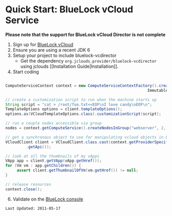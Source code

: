 # Quick Start: BlueLock vCloud Service

**Please note that the support for BlueLock vCloud Director is not complete**

1. Sign up for [BlueLock vCloud](http://www.bluelock.com/bluelock-cloud-hosting/)
2. Ensure you are using a recent JDK 6
3. Setup your project to include bluelock-vcdirector
	* Get the dependency `org.jclouds.provider/bluelock-vcdirector` using jclouds [[Installation Guide|Installation]].
4. Start coding

```java

ComputeServiceContext context = new ComputeServiceContextFactory().createContext("bluelock-vcdirector", "username@orgname", password,
                                                              ImmutableSet.<Module> of(new JschSshClientModule()));

// create a customization script to run when the machine starts up 
String script = "cat > /root/foo.txt<<EOF\nI love candy\nEOF\n";
TemplateOptions options = client.templateOptions();
options.as(VCloudTemplateOptions.class).customizationScript(script);

// run a couple nodes accessible via group
nodes = context.getComputeService().createNodesInGroup("webserver", 2, options);

// get a synchronous object to use for manipulating vcloud objects in BlueLock
VCloudClient client = VCloudClient.class.cast(context.getProviderSpecificContext()
         .getApi());

// look at all the thumbnails of my vApps
VApp app = client.getVApp(vApp.getHref());
for (Vm vm : app.getChildren()) {
     assert client.getThumbnailOfVm(vm.getHref()) != null;
}

// release resources 
context.close();

```

6. Validate on the [BlueLock console](https://vcenterprise.bluelock.com/cloud/)

`Last Updated: 2011-05-17`
